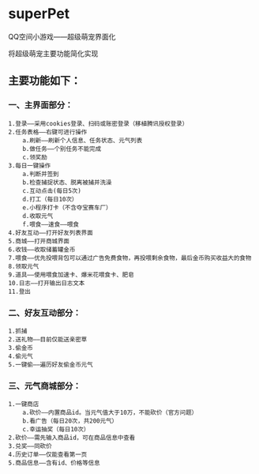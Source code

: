 # superPet
QQ空间小游戏——超级萌宠界面化

将超级萌宠主要功能简化实现
## 主要功能如下：
### 一、主界面部分：
    1.登录——采用cookies登录、扫码或账密登录（移植腾讯授权登录）
    2.任务表格——右键可进行操作
        a.刷新——刷新个人信息、任务状态、元气列表
        b.做任务——个别任务不能完成
        c.领奖励
    3.每日一键操作
        a.判断并签到
        b.检查捕捉状态、脱离被捕并洗澡
        c.互动点击(每日5次)
        d.打工（每日10次）
        e.小程序打卡（不含夺宝赛车厂）
        d.收取元气
        f.喂食——速食——喂食
    4.好友互动——打开好友列表界面
    5.商城——打开商城界面
    6.收钱——收取储蓄罐金币
    7.喂食——优先投喂背包可以通过广告免费食物，再投喂剩余食物，最后金币购买收益大的食物
    8.领取元气
    9.道具——使用喂食加速卡、爆米花喂食卡、肥皂
    10.日志——打开输出日志文本
    11.登出
### 二、好友互动部分：
    1.抓捕
    2.送礼物——目前仅能送亲密草
    3.偷金币
    4.偷元气
    5.一键偷——遍历好友偷金币元气
### 三、元气商城部分：
    1.一键商店
        a.砍价——内置商品id。当元气值大于10万，不能砍价（官方问题）
        b.看广告（每日20次，共200元气）
        c.幸运抽奖（每日10次）
    2.砍价——需先输入商品id，可在商品信息中查看
    3.兑奖——同砍价
    4.历史订单——仅能查看第一页
    5.商品信息——含有id、价格等信息
